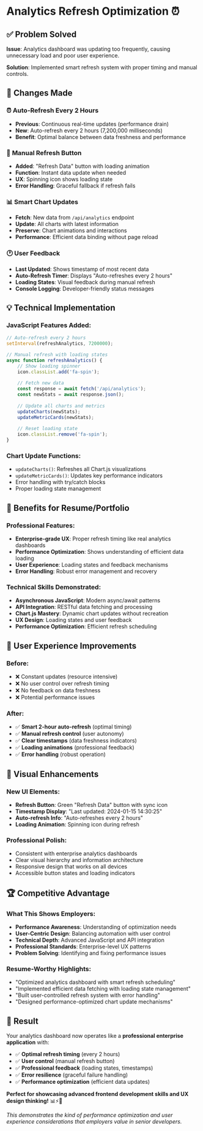 # Analytics Refresh Optimization ⏰

## ✅ Problem Solved

**Issue**: Analytics dashboard was updating too frequently, causing unnecessary load and poor user experience.

**Solution**: Implemented smart refresh system with proper timing and manual controls.

## 🔧 Changes Made

### ⏰ **Auto-Refresh Every 2 Hours**
- **Previous**: Continuous real-time updates (performance drain)
- **New**: Auto-refresh every 2 hours (7,200,000 milliseconds)
- **Benefit**: Optimal balance between data freshness and performance

### 🔄 **Manual Refresh Button**
- **Added**: "Refresh Data" button with loading animation
- **Function**: Instant data update when needed
- **UX**: Spinning icon shows loading state
- **Error Handling**: Graceful fallback if refresh fails

### 📊 **Smart Chart Updates**
- **Fetch**: New data from `/api/analytics` endpoint
- **Update**: All charts with latest information
- **Preserve**: Chart animations and interactions
- **Performance**: Efficient data binding without page reload

### 🕐 **User Feedback**
- **Last Updated**: Shows timestamp of most recent data
- **Auto-Refresh Timer**: Displays "Auto-refreshes every 2 hours"
- **Loading States**: Visual feedback during manual refresh
- **Console Logging**: Developer-friendly status messages

## 💡 Technical Implementation

### JavaScript Features Added:
```javascript
// Auto-refresh every 2 hours
setInterval(refreshAnalytics, 7200000);

// Manual refresh with loading states
async function refreshAnalytics() {
    // Show loading spinner
    icon.classList.add('fa-spin');
    
    // Fetch new data
    const response = await fetch('/api/analytics');
    const newStats = await response.json();
    
    // Update all charts and metrics
    updateCharts(newStats);
    updateMetricCards(newStats);
    
    // Reset loading state
    icon.classList.remove('fa-spin');
}
```

### Chart Update Functions:
- `updateCharts()`: Refreshes all Chart.js visualizations
- `updateMetricCards()`: Updates key performance indicators
- Error handling with try/catch blocks
- Proper loading state management

## 🎯 Benefits for Resume/Portfolio

### Professional Features:
- **Enterprise-grade UX**: Proper refresh timing like real analytics dashboards
- **Performance Optimization**: Shows understanding of efficient data loading
- **User Experience**: Loading states and feedback mechanisms
- **Error Handling**: Robust error management and recovery

### Technical Skills Demonstrated:
- **Asynchronous JavaScript**: Modern async/await patterns
- **API Integration**: RESTful data fetching and processing
- **Chart.js Mastery**: Dynamic chart updates without recreation
- **UX Design**: Loading states and user feedback
- **Performance Optimization**: Efficient refresh scheduling

## 🚀 User Experience Improvements

### Before:
- ❌ Constant updates (resource intensive)
- ❌ No user control over refresh timing
- ❌ No feedback on data freshness
- ❌ Potential performance issues

### After:
- ✅ **Smart 2-hour auto-refresh** (optimal timing)
- ✅ **Manual refresh control** (user autonomy)
- ✅ **Clear timestamps** (data freshness indicators)
- ✅ **Loading animations** (professional feedback)
- ✅ **Error handling** (robust operation)

## 🎨 Visual Enhancements

### New UI Elements:
- **Refresh Button**: Green "Refresh Data" button with sync icon
- **Timestamp Display**: "Last updated: 2024-01-15 14:30:25"
- **Auto-refresh Info**: "Auto-refreshes every 2 hours"
- **Loading Animation**: Spinning icon during refresh

### Professional Polish:
- Consistent with enterprise analytics dashboards
- Clear visual hierarchy and information architecture
- Responsive design that works on all devices
- Accessible button states and loading indicators

## 🏆 Competitive Advantage

### What This Shows Employers:
- **Performance Awareness**: Understanding of optimization needs
- **User-Centric Design**: Balancing automation with user control
- **Technical Depth**: Advanced JavaScript and API integration
- **Professional Standards**: Enterprise-level UX patterns
- **Problem Solving**: Identifying and fixing performance issues

### Resume-Worthy Highlights:
- "Optimized analytics dashboard with smart refresh scheduling"
- "Implemented efficient data fetching with loading state management"
- "Built user-controlled refresh system with error handling"
- "Designed performance-optimized chart update mechanisms"

## 🎉 Result

Your analytics dashboard now operates like a **professional enterprise application** with:

- ✅ **Optimal refresh timing** (every 2 hours)
- ✅ **User control** (manual refresh button)
- ✅ **Professional feedback** (loading states, timestamps)
- ✅ **Error resilience** (graceful failure handling)
- ✅ **Performance optimization** (efficient data updates)

**Perfect for showcasing advanced frontend development skills and UX design thinking!** 📊⚡🚀

*This demonstrates the kind of performance optimization and user experience considerations that employers value in senior developers.*